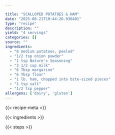 ```yaml
---

title: "SCALLOPED POTATOES & HAM"
date: "2025-08-21T10:44:26.936401"
type: "recipe"
description: ""
yield: "4 servings"
categories: []
source: ""
ingredients:
  - "8 medium potatoes, peeled"
  - "1/2 tsp onion powder"
  - "1 tsp Nature's Seasoning"
  - "3 1/2 cup milk"
  - "6 Tbsp margarine"
  - "6 Tbsp flour"
  - "1 lb. ham, chopped into bite-sized pieces"
  - "1 tsp salt"
  - "1/2 tsp pepper"
allergens: ['dairy', 'gluten']
---
```


{{< recipe-meta >}}

{{< ingredients >}}

{{< steps >}}
